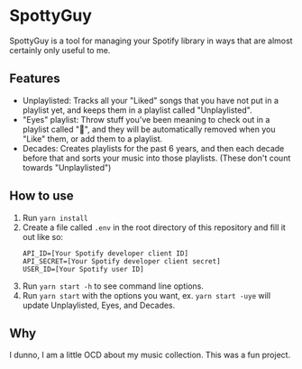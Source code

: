 # SpottyGuy

SpottyGuy is a tool for managing your Spotify library in ways that are almost certainly only useful to me.

## Features

-   Unplaylisted: Tracks all your "Liked" songs that you have not put in a playlist yet, and keeps them in a playlist called "Unplaylisted".
-   "Eyes" playlist: Throw stuff you've been meaning to check out in a playlist called "👀", and they will be automatically removed when you "Like" them, or add them to a playlist.
-   Decades: Creates playlists for the past 6 years, and then each decade before that and sorts your music into those playlists. (These don't count towards "Unplaylisted")

## How to use

1. Run `yarn install`
2. Create a file called `.env` in the root directory of this repository and fill it out like so:
   ```
   API_ID=[Your Spotify developer client ID]
   API_SECRET=[Your Spotify developer client secret]
   USER_ID=[Your Spotify user ID]
   ```
3. Run `yarn start -h` to see command line options.
4. Run `yarn start` with the options you want, ex. `yarn start -uye` will update Unplaylisted, Eyes, and Decades.

## Why

I dunno, I am a little OCD about my music collection. This was a fun project.
